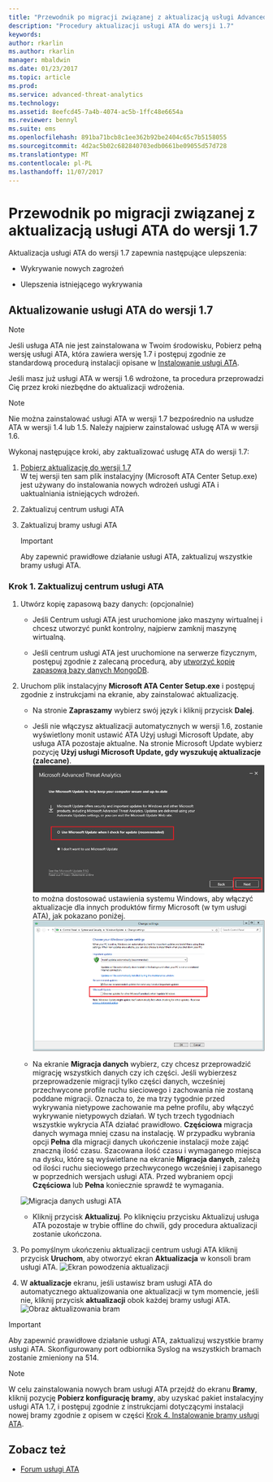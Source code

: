 ```yaml
---
title: "Przewodnik po migracji związanej z aktualizacją usługi Advanced Threat Analytics do wersji 1.7 | Dokumentacja firmy Microsoft"
description: "Procedury aktualizacji usługi ATA do wersji 1.7"
keywords: 
author: rkarlin
ms.author: rkarlin
manager: mbaldwin
ms.date: 01/23/2017
ms.topic: article
ms.prod: 
ms.service: advanced-threat-analytics
ms.technology: 
ms.assetid: 8eefcd45-7a4b-4074-ac5b-1ffc48e6654a
ms.reviewer: bennyl
ms.suite: ems
ms.openlocfilehash: 891ba71bcb8c1ee362b92be2404c65c7b5158055
ms.sourcegitcommit: 4d2ac5b02c682840703edb0661be09055d57d728
ms.translationtype: MT
ms.contentlocale: pl-PL
ms.lasthandoff: 11/07/2017
---
```

# <a name="ata-update-to-17-migration-guide"></a>Przewodnik po migracji związanej z aktualizacją usługi ATA do wersji 1.7
Aktualizacja usługi ATA do wersji 1.7 zapewnia następujące ulepszenia:

-   Wykrywanie nowych zagrożeń

-   Ulepszenia istniejącego wykrywania
  

## <a name="updating-ata-to-version-17"></a>Aktualizowanie usługi ATA do wersji 1.7

> [!NOTE] 
> Jeśli usługa ATA nie jest zainstalowana w Twoim środowisku, Pobierz pełną wersję usługi ATA, która zawiera wersję 1.7 i postępuj zgodnie ze standardową procedurą instalacji opisane w [Instalowanie usługi ATA](install-ata-step1.md).

Jeśli masz już usługi ATA w wersji 1.6 wdrożone, ta procedura przeprowadzi Cię przez kroki niezbędne do aktualizacji wdrożenia.

> [!NOTE] 
> Nie można zainstalować usługi ATA w wersji 1.7 bezpośrednio na usłudze ATA w wersji 1.4 lub 1.5. Należy najpierw zainstalować usługę ATA w wersji 1.6. 

Wykonaj następujące kroki, aby zaktualizować usługę ATA do wersji 1.7:

1.  [Pobierz aktualizację do wersji 1.7](http://www.microsoft.com/evalcenter/evaluate-microsoft-advanced-threat-analytics)<br>
W tej wersji ten sam plik instalacyjny (Microsoft ATA Center Setup.exe) jest używany do instalowania nowych wdrożeń usługi ATA i uaktualniania istniejących wdrożeń.

2.  Zaktualizuj centrum usługi ATA

4.  Zaktualizuj bramy usługi ATA

    > [!IMPORTANT]
    > Aby zapewnić prawidłowe działanie usługi ATA, zaktualizuj wszystkie bramy usługi ATA.

### <a name="step-1-update-the-ata-center"></a>Krok 1. Zaktualizuj centrum usługi ATA

1.  Utwórz kopię zapasową bazy danych: (opcjonalnie)

    -   Jeśli Centrum usługi ATA jest uruchomione jako maszyny wirtualnej i chcesz utworzyć punkt kontrolny, najpierw zamknij maszynę wirtualną.

    -   Jeśli centrum usługi ATA jest uruchomione na serwerze fizycznym, postępuj zgodnie z zalecaną procedurą, aby [utworzyć kopię zapasową bazy danych MongoDB](https://docs.mongodb.org/manual/core/backups/).

2.  Uruchom plik instalacyjny **Microsoft ATA Center Setup.exe** i postępuj zgodnie z instrukcjami na ekranie, aby zainstalować aktualizację.

    -  Na stronie **Zapraszamy** wybierz swój język i kliknij przycisk **Dalej**.

    -  Jeśli nie włączysz aktualizacji automatycznych w wersji 1.6, zostanie wyświetlony monit ustawić ATA Użyj usługi Microsoft Update, aby usługa ATA pozostaje aktualne.  Na stronie Microsoft Update wybierz pozycję **Użyj usługi Microsoft Update, gdy wyszukuję aktualizacje (zalecane)**.
    ![Zachowaj ATA aktualny obraz](media/ata_ms_update.png) to można dostosować ustawienia systemu Windows, aby włączyć aktualizacje dla innych produktów firmy Microsoft (w tym usługi ATA), jak pokazano poniżej. 
     ![Obraz automatycznej aktualizacji systemu Windows](media/ata_installupdatesautomatically.png)

    -  Na ekranie **Migracja danych** wybierz, czy chcesz przeprowadzić migrację wszystkich danych czy ich części. Jeśli wybierzesz przeprowadzenie migracji tylko części danych, wcześniej przechwycone profile ruchu sieciowego i zachowania nie zostaną poddane migracji. Oznacza to, że ma trzy tygodnie przed wykrywania nietypowe zachowanie ma pełne profilu, aby włączyć wykrywanie nietypowych działań. W tych trzech tygodniach wszystkie wykrycia ATA działać prawidłowo. **Częściowa** migracja danych wymaga mniej czasu na instalację. W przypadku wybrania opcji **Pełna** dla migracji danych ukończenie instalacji może zająć znaczną ilość czasu. Szacowana ilość czasu i wymaganego miejsca na dysku, które są wyświetlane na ekranie **Migracja danych**, zależą od ilości ruchu sieciowego przechwyconego wcześniej i zapisanego w poprzednich wersjach usługi ATA. Przed wybraniem opcji **Częściowa** lub **Pełna** koniecznie sprawdź te wymagania.  
    
    ![Migracja danych usługi ATA](media/migration-data-migration17.png)

    -  Kliknij przycisk **Aktualizuj**. Po kliknięciu przycisku Aktualizuj usługa ATA pozostaje w trybie offline do chwili, gdy procedura aktualizacji zostanie ukończona.

4.  Po pomyślnym ukończeniu aktualizacji centrum usługi ATA kliknij przycisk **Uruchom**, aby otworzyć ekran **Aktualizacja** w konsoli bram usługi ATA.
    ![Ekran powodzenia aktualizacji](media/migration-center-success17.png)

5.  W **aktualizacje** ekranu, jeśli ustawisz bram usługi ATA do automatycznego aktualizowania one aktualizacji w tym momencie, jeśli nie, kliknij przycisk **aktualizacji** obok każdej bramy usługi ATA.
  ![Obraz aktualizowania bram](media/migration-update-gw-17.png)

  
> [!IMPORTANT] 
> Aby zapewnić prawidłowe działanie usługi ATA, zaktualizuj wszystkie bramy usługi ATA.
> Skonfigurowany port odbiornika Syslog na wszystkich bramach zostanie zmieniony na 514.
 
> [!NOTE] 
> W celu zainstalowania nowych bram usługi ATA przejdź do ekranu **Bramy**, kliknij pozycję **Pobierz konfigurację bramy**, aby uzyskać pakiet instalacyjny usługi ATA 1.7, i postępuj zgodnie z instrukcjami dotyczącymi instalacji nowej bramy zgodnie z opisem w części [Krok 4. Instalowanie bramy usługi ATA](install-ata-step4.md).



## <a name="see-also"></a>Zobacz też

- [Forum usługi ATA](https://social.technet.microsoft.com/Forums/security/home?forum=mata)
